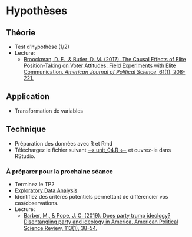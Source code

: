 # Hypothèses

## Théorie
- Test d'hypothèse (1/2)
- Lecture:
    - [Broockman, D. E., & Butler, D. M. (2017). The Causal Effects of Elite Position‐Taking on Voter Attitudes: Field Experiments with Elite Communication. *American Journal of Political Science*, 61(1), 208-221.](https://onlinelibrary.wiley.com/doi/10.1111/ajps.12243)

## Application
- Transformation de variables

## Technique
- Préparation des données avec R et Rmd
- Téléchargez le fichier suivant [--> unit_04.R <--](https://github.com/mickaeltemporao/CMT3A-MSS/raw/main/src/unit_04.R) et ouvrez-le dans RStudio.

### À préparer pour la prochaine séance
- Terminez le TP2
- [Exploratory Data Analysis](https://learn.datacamp.com/courses/case-study-exploratory-data-analysis-in-r)
- Identifiez des critères potentiels permettant de différencier vos cas/observations.
- Lecture:
    - [Barber, M., & Pope, J. C. (2019). Does party trump ideology? Disentangling party and ideology in America. American Political Science Review, 113(1), 38-54.](https://www.cambridge.org/core/journals/american-political-science-review/article/abs/does-party-trump-ideology-disentangling-party-and-ideology-in-america/B5BAD0AE947BD3CF18D51D399263C8D3)
